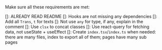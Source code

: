 Make sure all these requirements are met:

[]: ALREADY READ README
[]: Hooks are not missing any dependencies
[]: Add all `Trans`, `t` for texts
[]: Not use `any` for type, if any, explain in the comment
[]: Use `clsx` to concat classes
[]: Use react-query for fetching data, not useState + useEffect
[]: Create `index.tsx`/`index.ts` when needed: there are many files, index to export all of them; pages have many sub pages
